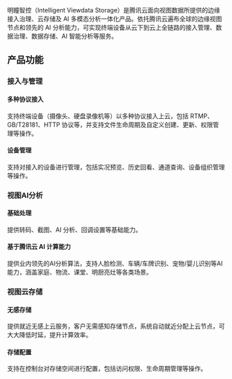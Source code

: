 明瞳智控（Intelligent Viewdata Storage）是腾讯云面向视图数据所提供的边缘接入治理、云存储及 AI 多模态分析一体化产品。依托腾讯云遍布全球的边缘视图节点和领先的 AI 分析能力，可实现终端设备从云下到云上全链路的接入管理、数据治理、数据存储、AI 智能分析等服务。

## 产品功能

### 接入与管理

#### 多种协议接入

支持终端设备（摄像头、硬盘录像机等）以多种协议接入上云，包括 RTMP、GB/T28181、HTTP 协议等，并支持文件生命周期及自定义创建、更新、权限管理等操作。

#### 设备管理

支持对接入的设备进行管理，包括实况预览、历史回看、通道查询、设备组织管理等操作。

### 视图AI分析

#### 基础处理

提供转码、截图、AI 分析、回调设置等基础能力。

#### 基于腾讯云 AI 计算能力

提供业内领先的AI分析算法，支持人脸检测、车辆/车牌识别、宠物/婴儿识别等AI能力，涵盖家庭、物流、课堂、明厨亮灶等各类场景。

### 视图云存储

#### 无感存储

提供就近无感上云服务，客户无需感知存储节点，系统自动就近分配上云节点，可大大降低时延，提升计算效率。

#### 存储配置

支持在控制台对存储空间进行配置，包括访问权限、生命周期管理等操作。
